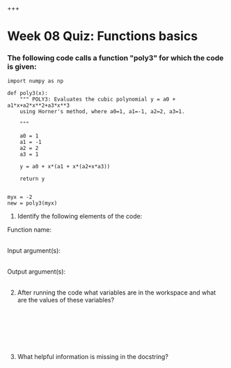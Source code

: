 


+++

# Week 08 Quiz: Functions basics

### The following code calls a function "poly3" for which the code is given:

```{code-cell}
import numpy as np

def poly3(x):
    """ POLY3: Evaluates the cubic polynomial y = a0 + a1*x+a2*x**2+a3*x**3
    using Horner's method, where a0=1, a1=-1, a2=2, a3=1.

    """
    
    a0 = 1
    a1 = -1
    a2 = 2
    a3 = 1
    
    y = a0 + x*(a1 + x*(a2+x*a3))
    
    return y


myx = -2
new = poly3(myx)
```

1.  Identify the following elements of the code:

   Function name:
<br />
<br />

   Input argument(s):
<br />
<br />

   Output argument(s):
<br />
<br />

2.  After running the code what variables are in the workspace and what are the values of these variables?

<br />
<br />
<br />
<br />
<br />

3.  What helpful information is missing in the docstring?
